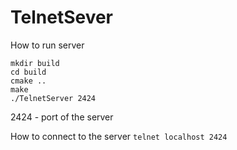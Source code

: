 # TelnetSever

How to run server

```
mkdir build 
cd build
cmake ..
make
./TelnetServer 2424
```

2424 - port of the server

How to connect to the server
`
telnet localhost 2424
`
